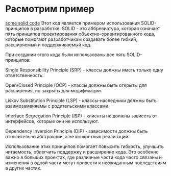 # Расмотрим пример
[some solid code](./code/first-ex-solid.cpp)
Этот код является примером использования SOLID-принципов в разработке. SOLID - это аббревиатура, которая означает пять принципов проектирования объектно-ориентированного кода, которые помогают разработчикам создавать более гибкий, расширяемый и поддерживаемый код.

При создании этого кода были использованы все пять SOLID-принципов:

Single Responsibility Principle (SRP) - классы должны иметь только одну ответственность.

Open/Closed Principle (OCP) - классы должны быть открыты для расширения, но закрыты для модификации.

Liskov Substitution Principle (LSP) - классы-наследники должны быть взаимозаменяемы с родительскими классами.

Interface Segregation Principle (ISP) - клиенты не должны зависеть от интерфейсов, которые они не используют.

Dependency Inversion Principle (DIP) - зависимости должны быть относительно абстракций, а не конкретных реализаций.

Использование этих принципов помогает повысить гибкость, улучшить читаемость, облегчить поддержку и расширение кода. Это особенно важно в больших проектах, где различные части кода часто связаны и изменения в одной части могут привести к неожиданным последствиям в других частях.